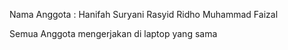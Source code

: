 Nama Anggota :
Hanifah Suryani
Rasyid Ridho
Muhammad Faizal

Semua Anggota mengerjakan di laptop yang sama 
